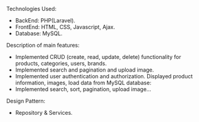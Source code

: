 Technologies Used:
- BackEnd: PHP(Laravel).
- FrontEnd: HTML, CSS, Javascript, Ajax.
- Database: MySQL.
  
Description of main features:
- Implemented CRUD (create, read, update, delete) functionality for products,
categories, users, brands.
- Implemented search and pagination and upload image.
- Implemented user authentication and authorization.
Displayed product information, images, load data from MySQL database:
- Implemented search, sort, pagination, upload image...
  
Design Pattern:
- Repository & Services.
